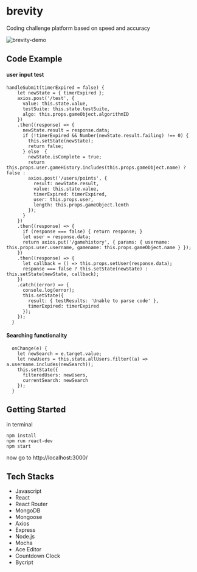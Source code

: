 # brevity
Coding challenge platform based on speed and accuracy

![brevity-demo](https://user-images.githubusercontent.com/30321742/36118250-60fe683e-100a-11e8-87ee-774dffcac0e5.gif)

## Code Example

#### user input test

```JS
handleSubmit(timerExpired = false) {
    let newState = { timerExpired };
    axios.post('/test', {
      value: this.state.value,
      testSuite: this.state.testSuite,
      algo: this.props.gameObject.algorithmID
    })
    .then((response) => {
      newState.result = response.data;
      if (!timerExpired && Number(newState.result.failing) !== 0) {
        this.setState(newState);
        return false;
      } else  {
        newState.isComplete = true;
        return this.props.user.gameHistory.includes(this.props.gameObject.name) ? false :
        axios.post('/users/points', {
          result: newState.result,
          value: this.state.value,
          timerExpired: timerExpired,
          user: this.props.user,
          length: this.props.gameObject.lenth
        });
      }
    })
    .then((response) => {     
      if (response === false) { return response; }
      let user = response.data;
      return axios.put('/gamehistory', { params: { username: this.props.user.username, gamename: this.props.gameObject.name } });
    })
    .then((response) => {
      let callback = () => this.props.setUser(response.data);
      response === false ? this.setState(newState) : this.setState(newState, callback);
    })
    .catch((error) => {
      console.log(error);
      this.setState({
        result: { testResults: 'Unable to parse code' },
        timerExpired: timerExpired
      });
    });
  }

```
#### Searching functionality

```JS
  onChange(e) {
    let newSearch = e.target.value;
    let newUsers = this.state.allUsers.filter((a) => a.username.includes(newSearch));
    this.setState({
      filteredUsers: newUsers,
      currentSearch: newSearch
    });
  }
```

## Getting Started
in terminal
```
npm install
npm run react-dev
npm start
```
now go to http://localhost:3000/

## Tech Stacks
* Javascript
* React
* React Router
* MongoDB
* Mongoose
* Axios
* Express
* Node.js
* Mocha
* Ace Editor
* Countdown Clock
* Bycript
